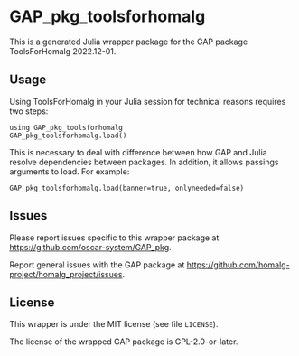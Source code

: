 # GAP_pkg_toolsforhomalg

This is a generated Julia wrapper package for the GAP package ToolsForHomalg 2022.12-01.

## Usage

Using ToolsForHomalg in your Julia session for technical reasons requires two steps:

    using GAP_pkg_toolsforhomalg
    GAP_pkg_toolsforhomalg.load()

This is necessary to deal with difference between how GAP and Julia
resolve dependencies between packages. In addition, it allows passings
arguments to load. For example:

    GAP_pkg_toolsforhomalg.load(banner=true, onlyneeded=false)

## Issues

Please report issues specific to this wrapper package at <https://github.com/oscar-system/GAP_pkg>.

Report general issues with the GAP package at <https://github.com/homalg-project/homalg_project/issues>.

## License

This wrapper is under the MIT license (see file `LICENSE`).

The license of the wrapped GAP package is GPL-2.0-or-later.
